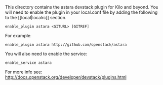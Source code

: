 This directory contains the astara devstack plugin for Kilo and beyond. You
will need to enable the plugin in your local.conf file by adding the
following to the [[local|localrc]] section.

    enable_plugin astara <GITURL> [GITREF]

For example:

    enable_plugin astara http://github.com/openstack/astara

You will also need to enable the service:

    enable_service astara

For more info see: http://docs.openstack.org/developer/devstack/plugins.html
